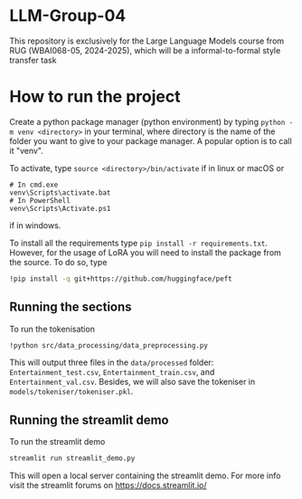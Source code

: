 # LLM-Group-04
This repository is exclusively for the Large Language Models course from RUG (WBAI068-05, 2024-2025), which will be a informal-to-formal style transfer task

# How to run the project
Create a python package manager (python environment) by typing 
`python -m venv <directory>`
in your terminal, where directory is the name of the folder you want to give to your package manager. A popular option is to call it "venv".

To activate, type 
`source <directory>/bin/activate`
if in linux or macOS or 
```shell
# In cmd.exe
venv\Scripts\activate.bat
# In PowerShell
venv\Scripts\Activate.ps1
```
if in windows.

To install all the requirements type 
`pip install -r requirements.txt`.
However, for the usage of LoRA you will need to install the package from the source. To do so, type
```bash
!pip install -q git+https://github.com/huggingface/peft
```

## Running the sections

To run the tokenisation
```bash
!python src/data_processing/data_preprocessing.py
```
This will output three files in the `data/processed` folder: 
`Entertainment_test.csv`, `Entertainment_train.csv`, and `Entertainment_val.csv`.
Besides, we will also save the tokeniser in `models/tokeniser/tokeniser.pkl`.

## Running the streamlit demo

To run the streamlit demo
```bash
streamlit run streamlit_demo.py
```
This will open a local server containing the streamlit demo. For more info visit the streamlit forums on https://docs.streamlit.io/
